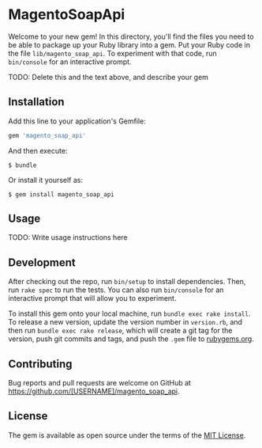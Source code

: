 # MagentoSoapApi

Welcome to your new gem! In this directory, you'll find the files you need to be able to package up your Ruby library into a gem. Put your Ruby code in the file `lib/magento_soap_api`. To experiment with that code, run `bin/console` for an interactive prompt.

TODO: Delete this and the text above, and describe your gem

## Installation

Add this line to your application's Gemfile:

```ruby
gem 'magento_soap_api'
```

And then execute:

    $ bundle

Or install it yourself as:

    $ gem install magento_soap_api

## Usage

TODO: Write usage instructions here

## Development

After checking out the repo, run `bin/setup` to install dependencies. Then, run `rake spec` to run the tests. You can also run `bin/console` for an interactive prompt that will allow you to experiment.

To install this gem onto your local machine, run `bundle exec rake install`. To release a new version, update the version number in `version.rb`, and then run `bundle exec rake release`, which will create a git tag for the version, push git commits and tags, and push the `.gem` file to [rubygems.org](https://rubygems.org).

## Contributing

Bug reports and pull requests are welcome on GitHub at https://github.com/[USERNAME]/magento_soap_api.


## License

The gem is available as open source under the terms of the [MIT License](http://opensource.org/licenses/MIT).

